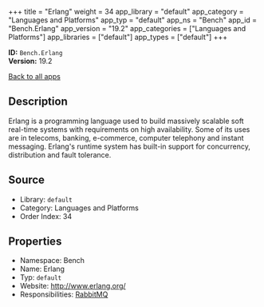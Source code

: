 ﻿+++
title = "Erlang"
weight = 34
app_library = "default"
app_category = "Languages and Platforms"
app_typ = "default"
app_ns = "Bench"
app_id = "Bench.Erlang"
app_version = "19.2"
app_categories = ["Languages and Platforms"]
app_libraries = ["default"]
app_types = ["default"]
+++

**ID:** `Bench.Erlang`  
**Version:** 19.2  
<!--more-->

[Back to all apps](/apps/)

## Description
Erlang is a programming language used to build massively scalable soft real-time systems with requirements on high availability. Some of its uses are in telecoms, banking, e-commerce, computer telephony and instant messaging. Erlang's runtime system has built-in support for concurrency, distribution and fault tolerance.

## Source

* Library: `default`
* Category: Languages and Platforms
* Order Index: 34

## Properties

* Namespace: Bench
* Name: Erlang
* Typ: `default`
* Website: <http://www.erlang.org/>
* Responsibilities: [RabbitMQ](/app/Bench.RabbitMQ)

